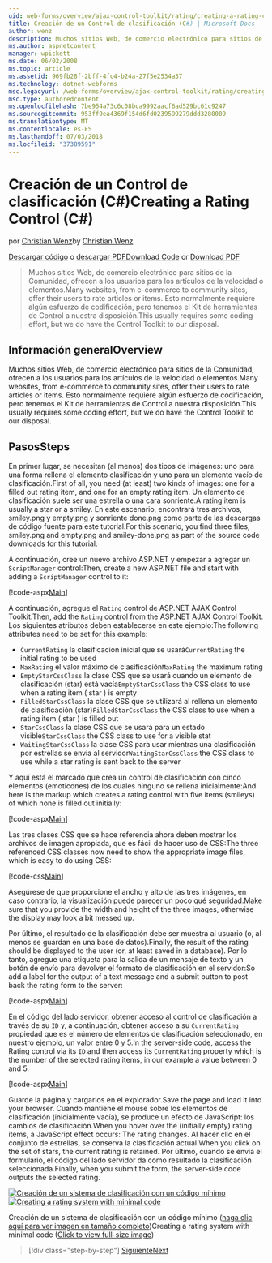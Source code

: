 ```yaml
---
uid: web-forms/overview/ajax-control-toolkit/rating/creating-a-rating-control-cs
title: Creación de un Control de clasificación (C#) | Microsoft Docs
author: wenz
description: Muchos sitios Web, de comercio electrónico para sitios de la Comunidad, ofrecen a los usuarios para los artículos de la velocidad o elementos. Esto normalmente requiere algún esfuerzo de codificación, pero tenemos el...
ms.author: aspnetcontent
manager: wpickett
ms.date: 06/02/2008
ms.topic: article
ms.assetid: 969fb28f-2bff-4fc4-b24a-27f5e2534a37
ms.technology: dotnet-webforms
msc.legacyurl: /web-forms/overview/ajax-control-toolkit/rating/creating-a-rating-control-cs
msc.type: authoredcontent
ms.openlocfilehash: 7be954a73c6c08bca9992aacf6ad529bc61c9247
ms.sourcegitcommit: 953ff9ea4369f154d6fd0239599279ddd3280009
ms.translationtype: MT
ms.contentlocale: es-ES
ms.lasthandoff: 07/03/2018
ms.locfileid: "37389591"
---
```

<a name="creating-a-rating-control-c"></a><span data-ttu-id="b7cff-104">Creación de un Control de clasificación (C#)</span><span class="sxs-lookup"><span data-stu-id="b7cff-104">Creating a Rating Control (C#)</span></span>
====================
<span data-ttu-id="b7cff-105">por [Christian Wenz](https://github.com/wenz)</span><span class="sxs-lookup"><span data-stu-id="b7cff-105">by [Christian Wenz](https://github.com/wenz)</span></span>

<span data-ttu-id="b7cff-106">[Descargar código](http://download.microsoft.com/download/9/3/f/93f8daea-bebd-4821-833b-95205389c7d0/rating0.cs.zip) o [descargar PDF](http://download.microsoft.com/download/2/d/c/2dc10e34-6983-41d4-9c08-f78f5387d32b/rating0CS.pdf)</span><span class="sxs-lookup"><span data-stu-id="b7cff-106">[Download Code](http://download.microsoft.com/download/9/3/f/93f8daea-bebd-4821-833b-95205389c7d0/rating0.cs.zip) or [Download PDF](http://download.microsoft.com/download/2/d/c/2dc10e34-6983-41d4-9c08-f78f5387d32b/rating0CS.pdf)</span></span>

> <span data-ttu-id="b7cff-107">Muchos sitios Web, de comercio electrónico para sitios de la Comunidad, ofrecen a los usuarios para los artículos de la velocidad o elementos.</span><span class="sxs-lookup"><span data-stu-id="b7cff-107">Many websites, from e-commerce to community sites, offer their users to rate articles or items.</span></span> <span data-ttu-id="b7cff-108">Esto normalmente requiere algún esfuerzo de codificación, pero tenemos el Kit de herramientas de Control a nuestra disposición.</span><span class="sxs-lookup"><span data-stu-id="b7cff-108">This usually requires some coding effort, but we do have the Control Toolkit to our disposal.</span></span>


## <a name="overview"></a><span data-ttu-id="b7cff-109">Información general</span><span class="sxs-lookup"><span data-stu-id="b7cff-109">Overview</span></span>

<span data-ttu-id="b7cff-110">Muchos sitios Web, de comercio electrónico para sitios de la Comunidad, ofrecen a los usuarios para los artículos de la velocidad o elementos.</span><span class="sxs-lookup"><span data-stu-id="b7cff-110">Many websites, from e-commerce to community sites, offer their users to rate articles or items.</span></span> <span data-ttu-id="b7cff-111">Esto normalmente requiere algún esfuerzo de codificación, pero tenemos el Kit de herramientas de Control a nuestra disposición.</span><span class="sxs-lookup"><span data-stu-id="b7cff-111">This usually requires some coding effort, but we do have the Control Toolkit to our disposal.</span></span>

## <a name="steps"></a><span data-ttu-id="b7cff-112">Pasos</span><span class="sxs-lookup"><span data-stu-id="b7cff-112">Steps</span></span>

<span data-ttu-id="b7cff-113">En primer lugar, se necesitan (al menos) dos tipos de imágenes: uno para una forma rellena el elemento clasificación y uno para un elemento vacío de clasificación.</span><span class="sxs-lookup"><span data-stu-id="b7cff-113">First of all, you need (at least) two kinds of images: one for a filled out rating item, and one for an empty rating item.</span></span> <span data-ttu-id="b7cff-114">Un elemento de clasificación suele ser una estrella o una cara sonriente.</span><span class="sxs-lookup"><span data-stu-id="b7cff-114">A rating item is usually a star or a smiley.</span></span> <span data-ttu-id="b7cff-115">En este escenario, encontrará tres archivos, smiley.png y empty.png y sonriente done.png como parte de las descargas de código fuente para este tutorial.</span><span class="sxs-lookup"><span data-stu-id="b7cff-115">For this scenario, you find three files, smiley.png and empty.png and smiley-done.png as part of the source code downloads for this tutorial.</span></span>

<span data-ttu-id="b7cff-116">A continuación, cree un nuevo archivo ASP.NET y empezar a agregar un `ScriptManager` control:</span><span class="sxs-lookup"><span data-stu-id="b7cff-116">Then, create a new ASP.NET file and start with adding a `ScriptManager` control to it:</span></span>

[!code-aspx[Main](creating-a-rating-control-cs/samples/sample1.aspx)]

<span data-ttu-id="b7cff-117">A continuación, agregue el `Rating` control de ASP.NET AJAX Control Toolkit.</span><span class="sxs-lookup"><span data-stu-id="b7cff-117">Then, add the `Rating` control from the ASP.NET AJAX Control Toolkit.</span></span> <span data-ttu-id="b7cff-118">Los siguientes atributos deben establecerse en este ejemplo:</span><span class="sxs-lookup"><span data-stu-id="b7cff-118">The following attributes need to be set for this example:</span></span>

- <span data-ttu-id="b7cff-119">`CurrentRating` la clasificación inicial que se usará</span><span class="sxs-lookup"><span data-stu-id="b7cff-119">`CurrentRating` the initial rating to be used</span></span>
- <span data-ttu-id="b7cff-120">`MaxRating` el valor máximo de clasificación</span><span class="sxs-lookup"><span data-stu-id="b7cff-120">`MaxRating` the maximum rating</span></span>
- <span data-ttu-id="b7cff-121">`EmptyStarCssClass` la clase CSS que se usará cuando un elemento de clasificación (star) está vacía</span><span class="sxs-lookup"><span data-stu-id="b7cff-121">`EmptyStarCssClass` the CSS class to use when a rating item ( star ) is empty</span></span>
- <span data-ttu-id="b7cff-122">`FilledStarCssClass` la clase CSS que se utilizará al rellena un elemento de clasificación (star)</span><span class="sxs-lookup"><span data-stu-id="b7cff-122">`FilledStarCssClass` the CSS class to use when a rating item ( star ) is filled out</span></span>
- <span data-ttu-id="b7cff-123">`StarCssClass` la clase CSS que se usará para un estado visible</span><span class="sxs-lookup"><span data-stu-id="b7cff-123">`StarCssClass` the CSS class to use for a visible stat</span></span>
- <span data-ttu-id="b7cff-124">`WaitingStarCssClass` la clase CSS para usar mientras una clasificación por estrellas se envía al servidor</span><span class="sxs-lookup"><span data-stu-id="b7cff-124">`WaitingStarCssClass` the CSS class to use while a star rating is sent back to the server</span></span>

<span data-ttu-id="b7cff-125">Y aquí está el marcado que crea un control de clasificación con cinco elementos (emoticones) de los cuales ninguno se rellena inicialmente:</span><span class="sxs-lookup"><span data-stu-id="b7cff-125">And here is the markup which creates a rating control with five items (smileys) of which none is filled out initially:</span></span>

[!code-aspx[Main](creating-a-rating-control-cs/samples/sample2.aspx)]

<span data-ttu-id="b7cff-126">Las tres clases CSS que se hace referencia ahora deben mostrar los archivos de imagen apropiada, que es fácil de hacer uso de CSS:</span><span class="sxs-lookup"><span data-stu-id="b7cff-126">The three referenced CSS classes now need to show the appropriate image files, which is easy to do using CSS:</span></span>

[!code-css[Main](creating-a-rating-control-cs/samples/sample3.css)]

<span data-ttu-id="b7cff-127">Asegúrese de que proporcione el ancho y alto de las tres imágenes, en caso contrario, la visualización puede parecer un poco qué seguridad.</span><span class="sxs-lookup"><span data-stu-id="b7cff-127">Make sure that you provide the width and height of the three images, otherwise the display may look a bit messed up.</span></span>

<span data-ttu-id="b7cff-128">Por último, el resultado de la clasificación debe ser muestra al usuario (o, al menos se guardan en una base de datos).</span><span class="sxs-lookup"><span data-stu-id="b7cff-128">Finally, the result of the rating should be displayed to the user (or, at least saved in a database).</span></span> <span data-ttu-id="b7cff-129">Por lo tanto, agregue una etiqueta para la salida de un mensaje de texto y un botón de envío para devolver el formato de clasificación en el servidor:</span><span class="sxs-lookup"><span data-stu-id="b7cff-129">So add a label for the output of a text message and a submit button to post back the rating form to the server:</span></span>

[!code-aspx[Main](creating-a-rating-control-cs/samples/sample4.aspx)]

<span data-ttu-id="b7cff-130">En el código del lado servidor, obtener acceso al control de clasificación a través de su `ID` y, a continuación, obtener acceso a su `CurrentRating` propiedad que es el número de elementos de clasificación seleccionado, en nuestro ejemplo, un valor entre 0 y 5.</span><span class="sxs-lookup"><span data-stu-id="b7cff-130">In the server-side code, access the Rating control via its `ID` and then access its `CurrentRating` property which is the number of the selected rating items, in our example a value between 0 and 5.</span></span>

[!code-aspx[Main](creating-a-rating-control-cs/samples/sample5.aspx)]

<span data-ttu-id="b7cff-131">Guarde la página y cargarlos en el explorador.</span><span class="sxs-lookup"><span data-stu-id="b7cff-131">Save the page and load it into your browser.</span></span> <span data-ttu-id="b7cff-132">Cuando mantiene el mouse sobre los elementos de clasificación (inicialmente vacía), se produce un efecto de JavaScript: los cambios de clasificación.</span><span class="sxs-lookup"><span data-stu-id="b7cff-132">When you hover over the (initially empty) rating items, a JavaScript effect occurs: The rating changes.</span></span> <span data-ttu-id="b7cff-133">Al hacer clic en el conjunto de estrellas, se conserva la clasificación actual.</span><span class="sxs-lookup"><span data-stu-id="b7cff-133">When you click on the set of stars, the current rating is retained.</span></span> <span data-ttu-id="b7cff-134">Por último, cuando se envía el formulario, el código del lado servidor da como resultado la clasificación seleccionada.</span><span class="sxs-lookup"><span data-stu-id="b7cff-134">Finally, when you submit the form, the server-side code outputs the selected rating.</span></span>


<span data-ttu-id="b7cff-135">[![Creación de un sistema de clasificación con un código mínimo](creating-a-rating-control-cs/_static/image2.png)](creating-a-rating-control-cs/_static/image1.png)</span><span class="sxs-lookup"><span data-stu-id="b7cff-135">[![Creating a rating system with minimal code](creating-a-rating-control-cs/_static/image2.png)](creating-a-rating-control-cs/_static/image1.png)</span></span>

<span data-ttu-id="b7cff-136">Creación de un sistema de clasificación con un código mínimo ([haga clic aquí para ver imagen en tamaño completo](creating-a-rating-control-cs/_static/image3.png))</span><span class="sxs-lookup"><span data-stu-id="b7cff-136">Creating a rating system with minimal code ([Click to view full-size image](creating-a-rating-control-cs/_static/image3.png))</span></span>

> [!div class="step-by-step"]
> [<span data-ttu-id="b7cff-137">Siguiente</span><span class="sxs-lookup"><span data-stu-id="b7cff-137">Next</span></span>](creating-a-rating-control-vb.md)
